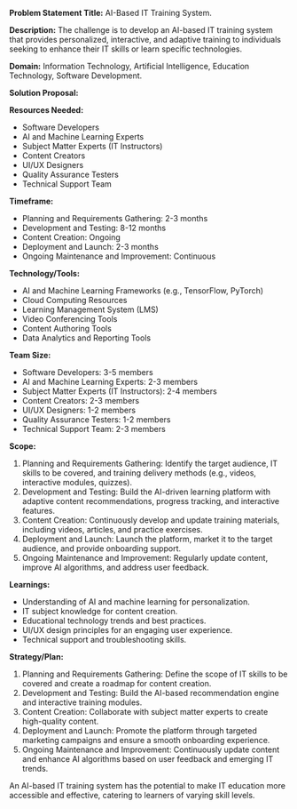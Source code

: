 **Problem Statement Title:** AI-Based IT Training System.

**Description:** The challenge is to develop an AI-based IT training system that provides personalized, interactive, and adaptive training to individuals seeking to enhance their IT skills or learn specific technologies.

**Domain:** Information Technology, Artificial Intelligence, Education Technology, Software Development.

**Solution Proposal:**

**Resources Needed:**
- Software Developers
- AI and Machine Learning Experts
- Subject Matter Experts (IT Instructors)
- Content Creators
- UI/UX Designers
- Quality Assurance Testers
- Technical Support Team

**Timeframe:**
- Planning and Requirements Gathering: 2-3 months
- Development and Testing: 8-12 months
- Content Creation: Ongoing
- Deployment and Launch: 2-3 months
- Ongoing Maintenance and Improvement: Continuous

**Technology/Tools:**
- AI and Machine Learning Frameworks (e.g., TensorFlow, PyTorch)
- Cloud Computing Resources
- Learning Management System (LMS)
- Video Conferencing Tools
- Content Authoring Tools
- Data Analytics and Reporting Tools

**Team Size:**
- Software Developers: 3-5 members
- AI and Machine Learning Experts: 2-3 members
- Subject Matter Experts (IT Instructors): 2-4 members
- Content Creators: 2-3 members
- UI/UX Designers: 1-2 members
- Quality Assurance Testers: 1-2 members
- Technical Support Team: 2-3 members

**Scope:**
1. Planning and Requirements Gathering: Identify the target audience, IT skills to be covered, and training delivery methods (e.g., videos, interactive modules, quizzes).
2. Development and Testing: Build the AI-driven learning platform with adaptive content recommendations, progress tracking, and interactive features.
3. Content Creation: Continuously develop and update training materials, including videos, articles, and practice exercises.
4. Deployment and Launch: Launch the platform, market it to the target audience, and provide onboarding support.
5. Ongoing Maintenance and Improvement: Regularly update content, improve AI algorithms, and address user feedback.

**Learnings:**
- Understanding of AI and machine learning for personalization.
- IT subject knowledge for content creation.
- Educational technology trends and best practices.
- UI/UX design principles for an engaging user experience.
- Technical support and troubleshooting skills.

**Strategy/Plan:**
1. Planning and Requirements Gathering: Define the scope of IT skills to be covered and create a roadmap for content creation.
2. Development and Testing: Build the AI-based recommendation engine and interactive training modules.
3. Content Creation: Collaborate with subject matter experts to create high-quality content.
4. Deployment and Launch: Promote the platform through targeted marketing campaigns and ensure a smooth onboarding experience.
5. Ongoing Maintenance and Improvement: Continuously update content and enhance AI algorithms based on user feedback and emerging IT trends.

An AI-based IT training system has the potential to make IT education more accessible and effective, catering to learners of varying skill levels.